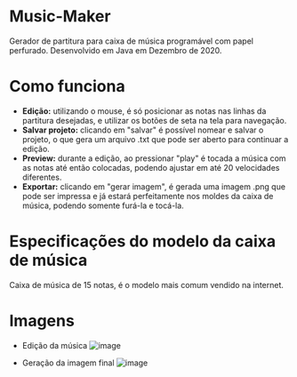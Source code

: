 # Music-Maker
Gerador de partitura para caixa de música programável com papel perfurado. Desenvolvido em Java em Dezembro de 2020.

# Como funciona
- **Edição:** utilizando o mouse, é só posicionar as notas nas linhas da partitura desejadas, e utilizar os botões de seta na tela para navegação.
- **Salvar projeto:** clicando em "salvar" é possível nomear e salvar o projeto, o que gera um arquivo .txt que pode ser aberto para continuar a edição.
- **Preview:** durante a edição, ao pressionar "play" é tocada a música com as notas até então colocadas, podendo ajustar em até 20 velocidades diferentes.
- **Exportar:** clicando em "gerar imagem", é gerada uma imagem .png que pode ser impressa e já estará perfeitamente nos moldes da caixa de música, podendo somente furá-la e tocá-la.

# Especificações do modelo da caixa de música
Caixa de música de 15 notas, é o modelo mais comum vendido na internet.

# Imagens
- Edição da música
  ![image](https://user-images.githubusercontent.com/73000207/127053733-e3a415f4-9aff-43b7-929c-4dc103658a4f.png)
  
- Geração da imagem final
  ![image](https://user-images.githubusercontent.com/73000207/127053990-c15c8e76-ef1a-4760-93ae-bb07d5952bbb.png)
